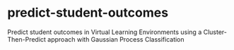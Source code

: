 # predict-student-outcomes
Predict student outcomes in Virtual Learning Environments using a Cluster-Then-Predict approach with Gaussian Process Classification
